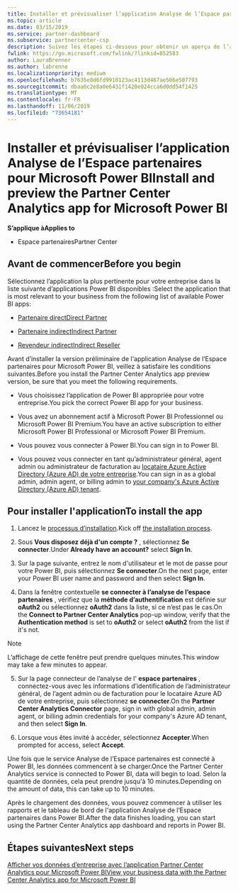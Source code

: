 ```yaml
---
title: Installer et prévisualiser l’application Analyse de l’Espace partenaires pour Microsoft Power BI | Espace partenaires
ms.topic: article
ms.date: 03/15/2019
ms.service: partner-dashboard
ms.subservice: partnercenter-csp
description: Suivez les étapes ci-dessous pour obtenir un aperçu de l’application Analyse de l’Espace partenaires pour Microsoft Power BI (pour les partenaires directs dans le programme Fournisseur de solutions cloud).
fwlink: https://go.microsoft.com/fwlink/?linkid=852583
author: LauraBrenner
ms.author: labrenne
ms.localizationpriority: medium
ms.openlocfilehash: b7635e8d6fd9910123ac4113d467ae506e507793
ms.sourcegitcommit: dbaa6c2e8a0e6431f1420e024cca6d0dd54f1425
ms.translationtype: MT
ms.contentlocale: fr-FR
ms.lasthandoff: 11/06/2019
ms.locfileid: "73654181"
---
```

# <a name="install-and-preview-the-partner-center-analytics-app-for-microsoft-power-bi"></a><span data-ttu-id="8a114-103">Installer et prévisualiser l’application Analyse de l’Espace partenaires pour Microsoft Power BI</span><span class="sxs-lookup"><span data-stu-id="8a114-103">Install and preview the Partner Center Analytics app for Microsoft Power BI</span></span>

<span data-ttu-id="8a114-104">**S’applique à**</span><span class="sxs-lookup"><span data-stu-id="8a114-104">**Applies to**</span></span>

- <span data-ttu-id="8a114-105">Espace partenaires</span><span class="sxs-lookup"><span data-stu-id="8a114-105">Partner Center</span></span>

## <a name="before-you-begin"></a><span data-ttu-id="8a114-106">Avant de commencer</span><span class="sxs-lookup"><span data-stu-id="8a114-106">Before you begin</span></span>

<span data-ttu-id="8a114-107">Sélectionnez l’application la plus pertinente pour votre entreprise dans la liste suivante d’applications Power BI disponibles :</span><span class="sxs-lookup"><span data-stu-id="8a114-107">Select the application that is most relevant to your business from the following list of available Power BI apps:</span></span>
- [<span data-ttu-id="8a114-108">Partenaire direct</span><span class="sxs-lookup"><span data-stu-id="8a114-108">Direct Partner</span></span>](https://app.powerbi.com/groups/me/getdata/services/direct-providers-partner-analytics)

- [<span data-ttu-id="8a114-109">Partenaire indirect</span><span class="sxs-lookup"><span data-stu-id="8a114-109">Indirect Partner</span></span>](https://app.powerbi.com/groups/me/getdata/services/indirect-providers-partner-analytics)

- [<span data-ttu-id="8a114-110">Revendeur indirect</span><span class="sxs-lookup"><span data-stu-id="8a114-110">Indirect Reseller</span></span>](https://app.powerbi.com/groups/me/getdata/services/indirect-seller-partner-analytics)

<span data-ttu-id="8a114-111">Avant d’installer la version préliminaire de l'application Analyse de l’Espace partenaires pour Microsoft Power BI, veillez à satisfaire les conditions suivantes.</span><span class="sxs-lookup"><span data-stu-id="8a114-111">Before you install the Partner Center Analytics app preview version, be sure that you meet the following requirements.</span></span>

- <span data-ttu-id="8a114-112">Vous choisissez l’application de Power BI appropriée pour votre entreprise.</span><span class="sxs-lookup"><span data-stu-id="8a114-112">You pick the correct Power BI app for your business.</span></span>

- <span data-ttu-id="8a114-113">Vous avez un abonnement actif à Microsoft Power BI Professionnel ou Microsoft Power BI Premium.</span><span class="sxs-lookup"><span data-stu-id="8a114-113">You have an active subscription to either Microsoft Power BI Professional or Microsoft Power BI Premium.</span></span>

- <span data-ttu-id="8a114-114">Vous pouvez vous connecter à Power BI.</span><span class="sxs-lookup"><span data-stu-id="8a114-114">You can sign in to Power BI.</span></span>

- <span data-ttu-id="8a114-115">Vous pouvez vous connecter en tant qu’administrateur général, agent admin ou administrateur de facturation au [locataire Azure Active Directory (Azure AD) de votre entreprise](azure-active-directory-tenants-and-partner-center.md).</span><span class="sxs-lookup"><span data-stu-id="8a114-115">You can sign in as a global admin, admin agent, or billing admin to [your company's Azure Active Directory (Azure AD) tenant](azure-active-directory-tenants-and-partner-center.md).</span></span>

## <a name="to-install-the-app"></a><span data-ttu-id="8a114-116">Pour installer l'application</span><span class="sxs-lookup"><span data-stu-id="8a114-116">To install the app</span></span>

1. <span data-ttu-id="8a114-117">Lancez le [processus d’installation](https://app.powerbi.com/getdata/services/partneranalytics?cpcode=PartnerCenterAnalytics&getDataForceConnect=true&alwaysPromptForContentProviderCreds=true).</span><span class="sxs-lookup"><span data-stu-id="8a114-117">Kick off [the installation process](https://app.powerbi.com/getdata/services/partneranalytics?cpcode=PartnerCenterAnalytics&getDataForceConnect=true&alwaysPromptForContentProviderCreds=true).</span></span>

2. <span data-ttu-id="8a114-118">Sous **Vous disposez déjà d'un compte ?** , sélectionnez **Se connecter**.</span><span class="sxs-lookup"><span data-stu-id="8a114-118">Under **Already have an account?** select **Sign In**.</span></span> 

3. <span data-ttu-id="8a114-119">Sur la page suivante, entrez le nom d'utilisateur et le mot de passe pour votre Power BI, puis sélectionnez **Se connecter**.</span><span class="sxs-lookup"><span data-stu-id="8a114-119">On the next page, enter your Power BI user name and password and then select **Sign In**.</span></span> 

4. <span data-ttu-id="8a114-120">Dans la fenêtre contextuelle **se connecter à l’analyse de l’espace partenaires** , vérifiez que la **méthode d’authentification** est définie sur **oAuth2** ou sélectionnez **oAuth2** dans la liste, si ce n’est pas le cas.</span><span class="sxs-lookup"><span data-stu-id="8a114-120">On the **Connect to Partner Center Analytics** pop-up window, verify that the **Authentication method** is set to **oAuth2** or select **oAuth2** from the list if it's not.</span></span> 

> [!NOTE]  
>  <span data-ttu-id="8a114-121">L’affichage de cette fenêtre peut prendre quelques minutes.</span><span class="sxs-lookup"><span data-stu-id="8a114-121">This window may take a few minutes to appear.</span></span>

5. <span data-ttu-id="8a114-122">Sur la page connecteur de l’analyse de l' **espace partenaires** , connectez-vous avec les informations d’identification de l’administrateur général, de l’agent admin ou de facturation pour le locataire Azure AD de votre entreprise, puis sélectionnez **se connecter**.</span><span class="sxs-lookup"><span data-stu-id="8a114-122">On the **Partner Center Analytics Connector** page, sign in with global admin, admin agent, or billing admin credentials for your company's Azure AD tenant, and then select **Sign In**.</span></span>
 
6. <span data-ttu-id="8a114-123">Lorsque vous êtes invité à accéder, sélectionnez **Accepter**.</span><span class="sxs-lookup"><span data-stu-id="8a114-123">When prompted for access, select **Accept**.</span></span> 

<span data-ttu-id="8a114-124">Une fois que le service Analyse de l’Espace partenaires est connecté à Power BI, les données commencent à se charger.</span><span class="sxs-lookup"><span data-stu-id="8a114-124">Once the Partner Center Analytics service is connected to Power BI, data will begin to load.</span></span> <span data-ttu-id="8a114-125">Selon la quantité de données, cela peut prendre jusqu'à 10 minutes.</span><span class="sxs-lookup"><span data-stu-id="8a114-125">Depending on the amount of data, this can take up to 10 minutes.</span></span> 

<span data-ttu-id="8a114-126">Après le chargement des données, vous pouvez commencer à utiliser les rapports et le tableau de bord de l'application Analyse de l’Espace partenaires dans Power BI.</span><span class="sxs-lookup"><span data-stu-id="8a114-126">After the data finishes loading, you can start using the Partner Center Analytics app dashboard and reports in Power BI.</span></span>

## <a name="next-steps"></a><span data-ttu-id="8a114-127">Étapes suivantes</span><span class="sxs-lookup"><span data-stu-id="8a114-127">Next steps</span></span>

[<span data-ttu-id="8a114-128">Afficher vos données d’entreprise avec l’application Partner Center Analytics pour Microsoft Power BI</span><span class="sxs-lookup"><span data-stu-id="8a114-128">View your business data with the Partner Center Analytics app for Microsoft Power BI</span></span>](power-bi-app-for-direct-partners-use.md)

